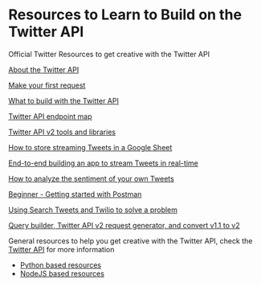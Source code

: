 # Resources to Learn to Build on the Twitter API

Official Twitter Resources to get creative with the Twitter API

[About the Twitter API](https://developer.twitter.com/en/docs/twitter-api/getting-started/about-twitter-api)

[Make your first request](
https://developer.twitter.com/en/docs/twitter-api/getting-started/make-your-first-request)
  
[What to build with the Twitter API](https://developer.twitter.com/en/docs/twitter-api/what-to-build)

[Twitter API endpoint map](https://developer.twitter.com/en/docs/twitter-api/migrate/twitter-api-endpoint-map)

[Twitter API v2 tools and libraries](https://developer.twitter.com/en/docs/twitter-api/tools-and-libraries/v2)

 [How to store streaming Tweets in a Google Sheet](
 https://developer.twitter.com/en/docs/tutorials/how-to-store-streaming-tweets-in-a-google-sheet)

[End-to-end building an app to stream Tweets in real-time](https://developer.twitter.com/en/docs/tutorials/building-an-app-to-stream-tweets)

[How to analyze the sentiment of your own Tweets](
https://developer.twitter.com/en/docs/tutorials/how-to-analyze-the-sentiment-of-your-own-tweets)

[Beginner - Getting started with Postman](https://developer.twitter.com/en/docs/tutorials/postman-getting-started)

[Using Search Tweets and Twilio to solve a problem](https://developer.twitter.com/en/docs/tutorials/nyc-parking)

[Query builder, Twitter API v2 request generator, and convert v1.1 to v2](https://developer.twitter.com/apitools/)


General resources to help you get creative with the Twitter API,
check the [Twitter API](https://developer.twitter.com/en/docs/tweets/timelines/api-reference/timeline-statuses-home_timeline) for more information

- [Python based resources](/Python/README.md)
- [NodeJS based resources](/NodeJS/README.md)
